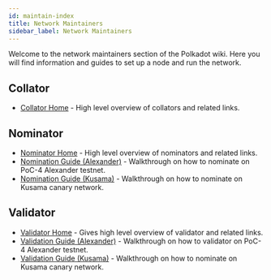 ```yaml
---
id: maintain-index
title: Network Maintainers
sidebar_label: Network Maintainers
---
```


Welcome to the network maintainers section of the Polkadot wiki. Here you will find information and guides to set up a
node and run the network.

## Collator

- [Collator Home](maintain-collator) - High level overview of collators and related links.

## Nominator

- [Nominator Home](maintain-nominator) - High level overview of nominators and related links.
- [Nomination Guide (Alexander)](maintain-guides-how-to-nominate-alexander) - Walkthrough on how to nominate on PoC-4 Alexander testnet.
- [Nomination Guide (Kusama)](maintain-guides-how-to-nominate-kusama) - Walkthrough on how to nominate on Kusama canary network.


## Validator

- [Validator Home](maintain-validator) - Gives high level overview of validator and related links.
- [Validation Guide (Alexander)](maintain-guides-how-to-validate-alexander) - Walkthrough on how to validator on PoC-4 Alexander testnet.
- [Validation Guide (Kusama)](maintain-guides-how-to-validate-kusama) - Walkthrough on how to nominate on Kusama canary network.
